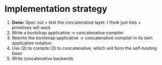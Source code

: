 # Implementation strategy
1. **Done:** Spec out + test the concatenative layer: I think just lists +
   primitives will work
2. Write a bootstrap applicative -> concatenative compiler
3. Rewrite the bootstrap applicative -> concatenative compiler in its own
   applicative notation
4. Use (2) to compile (3) to concatenative, which will form the self-hosting
   base
5. Write concatenative backends
